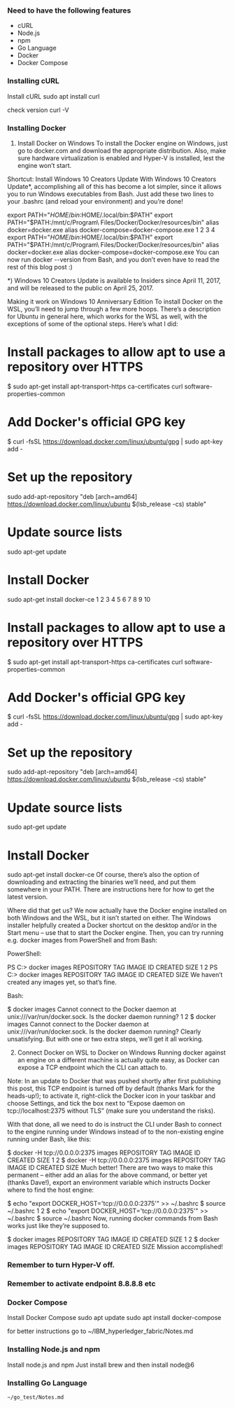 ### Need to have the following features

- cURL
- Node.js
- npm
- Go Language
- Docker
- Docker Compose

### Installing cURL

Install cURL
    sudo apt install curl

check version
    curl -V

### Installing Docker

1. Install Docker on Windows
To install the Docker engine on Windows, just go to docker.com and download the appropriate distribution. Also, make sure hardware virtualization is enabled and Hyper-V is installed, lest the engine won’t start.

Shortcut: Install Windows 10 Creators Update
With Windows 10 Creators Update*, accomplishing all of this has become a lot simpler, since it allows you to run Windows executables from Bash. Just add these two lines to your .bashrc (and reload your environment) and you’re done!


export PATH="$HOME/bin:$HOME/.local/bin:$PATH"
export PATH="$PATH:/mnt/c/Program\ Files/Docker/Docker/resources/bin"
alias docker=docker.exe
alias docker-compose=docker-compose.exe
1
2
3
4
export PATH="$HOME/bin:$HOME/.local/bin:$PATH"
export PATH="$PATH:/mnt/c/Program\ Files/Docker/Docker/resources/bin"
alias docker=docker.exe
alias docker-compose=docker-compose.exe
You can now run docker --version from Bash, and you don’t even have to read the rest of this blog post :)

*) Windows 10 Creators Update is available to Insiders since April 11, 2017, and will be released to the public on April 25, 2017.

Making it work on Windows 10 Anniversary Edition
To install Docker on the WSL, you’ll need to jump through a few more hoops. There’s a description for Ubuntu in general here, which works for the WSL as well, with the exceptions of some of the optional steps. Here’s what I did:


# Install packages to allow apt to use a repository over HTTPS
$ sudo apt-get install apt-transport-https ca-certificates curl software-properties-common
# Add Docker's official GPG key
$ curl -fsSL https://download.docker.com/linux/ubuntu/gpg | sudo apt-key add -
# Set up the repository
sudo add-apt-repository "deb [arch=amd64] https://download.docker.com/linux/ubuntu $(lsb_release -cs) stable"
# Update source lists
sudo apt-get update
# Install Docker
sudo apt-get install docker-ce
1
2
3
4
5
6
7
8
9
10
# Install packages to allow apt to use a repository over HTTPS
$ sudo apt-get install apt-transport-https ca-certificates curl software-properties-common
# Add Docker's official GPG key
$ curl -fsSL https://download.docker.com/linux/ubuntu/gpg | sudo apt-key add -
# Set up the repository
sudo add-apt-repository "deb [arch=amd64] https://download.docker.com/linux/ubuntu $(lsb_release -cs) stable"
# Update source lists
sudo apt-get update
# Install Docker
sudo apt-get install docker-ce
Of course, there’s also the option of downloading and extracting the binaries we’ll need, and put them somewhere in your PATH. There are instructions here for how to get the latest version.

Where did that get us?
We now actually have the Docker engine installed on both Windows and the WSL, but it isn’t started on either. The Windows installer helpfully created a Docker shortcut on the desktop and/or in the Start menu – use that to start the Docker engine. Then, you can try running e.g. docker images from PowerShell and from Bash:

PowerShell:


PS C:\> docker images
REPOSITORY          TAG                 IMAGE ID            CREATED             SIZE
1
2
PS C:\> docker images
REPOSITORY          TAG                 IMAGE ID            CREATED             SIZE
We haven’t created any images yet, so that’s fine.

Bash:


$ docker images
Cannot connect to the Docker daemon at unix:///var/run/docker.sock. Is the docker daemon running?
1
2
$ docker images
Cannot connect to the Docker daemon at unix:///var/run/docker.sock. Is the docker daemon running?
Clearly unsatisfying. But with one or two extra steps, we’ll get it all working.

2. Connect Docker on WSL to Docker on Windows
Running docker against an engine on a different machine is actually quite easy, as Docker can expose a TCP endpoint which the CLI can attach to.

Note: In an update to Docker that was pushed shortly after first publishing this post, this TCP endpoint is turned off by default (thanks Mark for the heads-up!); to activate it, right-click the Docker icon in your taskbar and choose Settings, and tick the box next to “Expose daemon on tcp://localhost:2375 without TLS” (make sure you understand the risks).

With that done, all we need to do is instruct the CLI under Bash to connect to the engine running under Windows instead of to the non-existing engine running under Bash, like this:


$ docker -H tcp://0.0.0.0:2375 images
REPOSITORY          TAG                 IMAGE ID            CREATED             SIZE
1
2
$ docker -H tcp://0.0.0.0:2375 images
REPOSITORY          TAG                 IMAGE ID            CREATED             SIZE
Much better!
There are two ways to make this permanent – either add an alias for the above command, or better yet (thanks Dave!), export an environment variable which instructs Docker where to find the host engine:


$ echo "export DOCKER_HOST='tcp://0.0.0.0:2375'" >> ~/.bashrc
$ source ~/.bashrc
1
2
$ echo "export DOCKER_HOST='tcp://0.0.0.0:2375'" >> ~/.bashrc
$ source ~/.bashrc
Now, running docker commands from Bash works just like they’re supposed to.

$ docker images
REPOSITORY          TAG                 IMAGE ID            CREATED             SIZE
1
2
$ docker images
REPOSITORY          TAG                 IMAGE ID            CREATED             SIZE
Mission accomplished!

### Remember to turn Hyper-V off.
### Remember to activate endpoint 8.8.8.8 etc

### Docker Compose

Install Docker Compose
    sudo apt update
    sudo apt install docker-compose

for better instructions go to
    ~/IBM_hyperledger_fabric/Notes.md

### Installing Node.js and npm

Install node.js and npm
    Just install brew and then install node@6 

### Installing Go Language

    ~/go_test/Notes.md